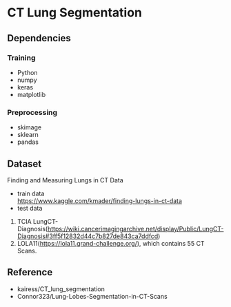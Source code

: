 # CT Lung Segmentation

## Dependencies
### Training
- Python
- numpy
- keras
- matplotlib
### Preprocessing
- skimage
- sklearn
- pandas

## Dataset
Finding and Measuring Lungs in CT Data
- train data <br>
https://www.kaggle.com/kmader/finding-lungs-in-ct-data
- test data
1. TCIA LungCT-Diagnosis(https://wiki.cancerimagingarchive.net/display/Public/LungCT-Diagnosis#3ff5f12832d44c7b827de843ca7ddfcd)
2. LOLA11(https://lola11.grand-challenge.org/), which contains 55 CT Scans.


## Reference
- kairess/CT_lung_segmentation <br>
- Connor323/Lung-Lobes-Segmentation-in-CT-Scans
